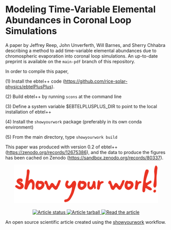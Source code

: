 # Modeling Time-Variable Elemental Abundances in Coronal Loop Simulations

A paper by Jeffrey Reep, John Unverferth, Will Barnes, and Sherry Chhabra describing a method to add time-variable elemental abundances due to chromospheric evaporation into coronal loop simulations.  An up-to-date preprint is available on the `main-pdf` branch of this repository.  

In order to compile this paper, 

(1) Install the ebtel++ code (https://github.com/rice-solar-physics/ebtelPlusPlus).  

(2) Build ebtel++ by running `scons` at the command line

(3) Define a system variable $EBTELPLUSPLUS_DIR to point to the local installation of ebtel++

(4) Install the `showyourwork` package (preferably in its own conda environment)

(5) From the main directory, type `showyourwork build`

This paper was produced with version 0.2 of ebtel++ (https://zenodo.org/records/12675386), and the data to produce the figures has been cached on Zenodo (https://sandbox.zenodo.org/records/80337).  


<p align="center">
<a href="https://github.com/showyourwork/showyourwork">
<img width = "450" src="https://raw.githubusercontent.com/showyourwork/.github/main/images/showyourwork.png" alt="showyourwork"/>
</a>
<br>
<br>
<a href="https://github.com/jwreep/ebtel_abundances/actions/workflows/build.yml">
<img src="https://github.com/jwreep/ebtel_abundances/actions/workflows/build.yml/badge.svg?branch=main" alt="Article status"/>
</a>
<a href="https://github.com/jwreep/ebtel_abundances/raw/main-pdf/arxiv.tar.gz">
<img src="https://img.shields.io/badge/article-tarball-blue.svg?style=flat" alt="Article tarball"/>
</a>
<a href="https://github.com/jwreep/ebtel_abundances/raw/main-pdf/ms.pdf">
<img src="https://img.shields.io/badge/article-pdf-blue.svg?style=flat" alt="Read the article"/>
</a>
</p>

An open source scientific article created using the [showyourwork](https://github.com/showyourwork/showyourwork) workflow.
